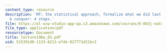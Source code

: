 ```yaml
---
content_type: resource
description: 'MT: the statistical approach, formalize what we did last time, divide
  & conquer: 4 steps.'
file: https://ol-ocw-studio-app-qa.s3.amazonaws.com/courses/6-863j-natural-language-and-the-computer-representation-of-knowledge-spring-2003/515391d011338213efde817771d21bc2_lecture19bw_03.pdf
file_type: application/pdf
resourcetype: Document
title: lecture19bw_03.pdf
uid: 515391d0-1133-8213-efde-817771d21bc2
---
```


